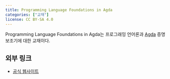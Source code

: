 ```yaml
---
title: Programming Language Foundations in Agda
categories: ["교재"]
license: CC BY-SA 4.0
---
```


Programming Language Foundations in Agda는 프로그래밍 언어론과 [Agda](Agda) 증명보조기에 대한 교재이다.

## 외부 링크
* [공식 웹사이트](https://plfa.github.io/)
